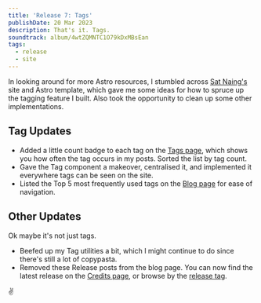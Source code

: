 ```yaml
---
title: 'Release 7: Tags'
publishDate: 20 Mar 2023
description: That's it. Tags. 
soundtrack: album/4wtZQMNTC1O79kDxMBsEan
tags:
  - release
  - site
---
```


In looking around for more Astro resources, I stumbled across [Sat Naing's](https://satnaing.dev/blog/tags) site and Astro template, which gave me some ideas for how to spruce up the tagging feature I built. Also took the opportunity to clean up some other implementations.

## Tag Updates

- Added a little count badge to each tag on the [Tags page](/tags), which shows you how often the tag occurs in my posts. Sorted the list by tag count.
- Gave the Tag component a makeover, centralised it, and implemented it everywhere tags can be seen on the site.
- Listed the Top 5 most frequently used tags on the [Blog page](/blog) for ease of navigation.

## Other Updates

Ok maybe it's not just tags.

- Beefed up my Tag utilities a bit, which I might continue to do since there's still a lot of copypasta.
- Removed these Release posts from the blog page. You can now find the latest release on the [Credits page](/credits), or browse by the [release tag](/tags/release).

✌️
